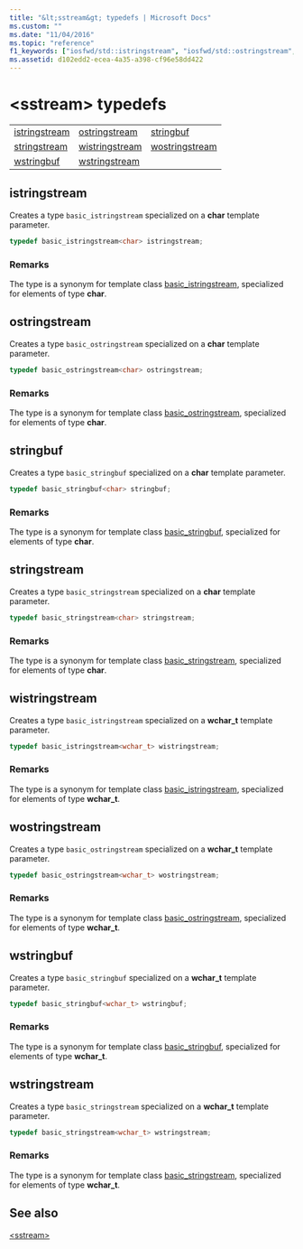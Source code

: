 ```yaml
---
title: "&lt;sstream&gt; typedefs | Microsoft Docs"
ms.custom: ""
ms.date: "11/04/2016"
ms.topic: "reference"
f1_keywords: ["iosfwd/std::istringstream", "iosfwd/std::ostringstream", "iosfwd/std::stringbuf", "iosfwd/std::stringstream", "iosfwd/std::wistringstream", "iosfwd/std::wostringstream", "iosfwd/std::wstringbuf", "iosfwd/std::wstringstream"]
ms.assetid: d102edd2-ecea-4a35-a398-cf96e58dd422
---
```

# &lt;sstream&gt; typedefs

||||
|-|-|-|
|[istringstream](#istringstream)|[ostringstream](#ostringstream)|[stringbuf](#stringbuf)|
|[stringstream](#stringstream)|[wistringstream](#wistringstream)|[wostringstream](#wostringstream)|
|[wstringbuf](#wstringbuf)|[wstringstream](#wstringstream)|

## <a name="istringstream"></a>  istringstream

Creates a type `basic_istringstream` specialized on a **char** template parameter.

```cpp
typedef basic_istringstream<char> istringstream;
```

### Remarks

The type is a synonym for template class [basic_istringstream](../standard-library/basic-istringstream-class.md), specialized for elements of type **char**.

## <a name="ostringstream"></a>  ostringstream

Creates a type `basic_ostringstream` specialized on a **char** template parameter.

```cpp
typedef basic_ostringstream<char> ostringstream;
```

### Remarks

The type is a synonym for template class [basic_ostringstream](../standard-library/basic-ostringstream-class.md), specialized for elements of type **char**.

## <a name="stringbuf"></a>  stringbuf

Creates a type `basic_stringbuf` specialized on a **char** template parameter.

```cpp
typedef basic_stringbuf<char> stringbuf;
```

### Remarks

The type is a synonym for template class [basic_stringbuf](../standard-library/basic-stringbuf-class.md), specialized for elements of type **char**.

## <a name="stringstream"></a>  stringstream

Creates a type `basic_stringstream` specialized on a **char** template parameter.

```cpp
typedef basic_stringstream<char> stringstream;
```

### Remarks

The type is a synonym for template class [basic_stringstream](../standard-library/basic-stringstream-class.md), specialized for elements of type **char**.

## <a name="wistringstream"></a>  wistringstream

Creates a type `basic_istringstream` specialized on a **wchar_t** template parameter.

```cpp
typedef basic_istringstream<wchar_t> wistringstream;
```

### Remarks

The type is a synonym for template class [basic_istringstream](../standard-library/basic-istringstream-class.md), specialized for elements of type **wchar_t**.

## <a name="wostringstream"></a>  wostringstream

Creates a type `basic_ostringstream` specialized on a **wchar_t** template parameter.

```cpp
typedef basic_ostringstream<wchar_t> wostringstream;
```

### Remarks

The type is a synonym for template class [basic_ostringstream](../standard-library/basic-ostringstream-class.md), specialized for elements of type **wchar_t**.

## <a name="wstringbuf"></a>  wstringbuf

Creates a type `basic_stringbuf` specialized on a **wchar_t** template parameter.

```cpp
typedef basic_stringbuf<wchar_t> wstringbuf;
```

### Remarks

The type is a synonym for template class [basic_stringbuf](../standard-library/basic-stringbuf-class.md), specialized for elements of type **wchar_t**.

## <a name="wstringstream"></a>  wstringstream

Creates a type `basic_stringstream` specialized on a **wchar_t** template parameter.

```cpp
typedef basic_stringstream<wchar_t> wstringstream;
```

### Remarks

The type is a synonym for template class [basic_stringstream](../standard-library/basic-stringstream-class.md), specialized for elements of type **wchar_t**.

## See also

[\<sstream>](../standard-library/sstream.md)<br/>

